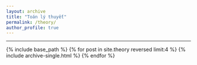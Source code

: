 ```yaml
---
layout: archive
title: "Toán lý thuyết"
permalink: /theory/
author_profile: true
---
```

---
{% include base_path %}
{% for post in site.theory reversed limit:4 %}
  {% include archive-single.html %}
{% endfor %}
